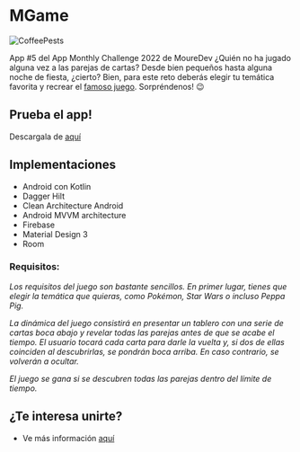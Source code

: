 # MGame

![CoffeePests](https://raw.githubusercontent.com/ArmandoS98/MemoryGame/master/screenshots/Previews.png)

App #5 del App Monthly Challenge 2022 de MoureDev
¿Quién no ha jugado alguna vez a las parejas de cartas? Desde bien pequeños hasta alguna noche de fiesta, ¿cierto? Bien, para este reto deberás elegir tu temática favorita y recrear el [famoso juego](https://es.wikipedia.org/wiki/Memoria_(juego)). Sorpréndenos! 😉

## Prueba el app!
Descargala de [aquí](https://github.com/ArmandoS98/MemoryGame/raw/master/app/release/MGame_v1_0_0.apk)

## Implementaciones

* Android con Kotlin
* Dagger Hilt
* Clean Architecture Android
* Android MVVM architecture
* Firebase
* Material Design 3
* Room

### Requisitos:

*Los requisitos del juego son bastante sencillos. En primer lugar, tienes que elegir la temática que quieras, como Pokémon, Star Wars o incluso Peppa Pig.*

*La dinámica del juego consistirá en presentar un tablero con una serie de cartas boca abajo y revelar todas las parejas antes de que se acabe el tiempo. El usuario tocará cada carta para darle la vuelta y, si dos de ellas coinciden al descubrirlas, se pondrán boca arriba. En caso contrario, se volverán a ocultar.*

*El juego se gana si se descubren todas las parejas dentro del límite de tiempo.*

## ¿Te interesa unirte?

* Ve más información  [aquí](https://github.com/mouredev/Monthly-App-Challenge-2022)

